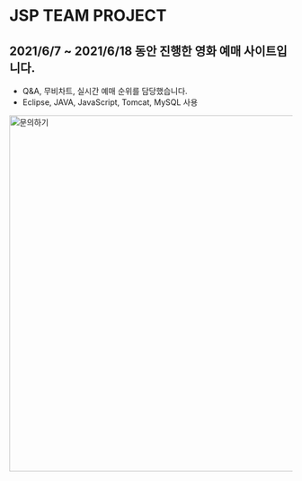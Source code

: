 # JSP TEAM PROJECT
## 2021/6/7 ~ 2021/6/18 동안 진행한 영화 예매 사이트입니다. <br>
- Q&A, 무비차트, 실시간 예매 순위를 담당했습니다. <br>
- Eclipse, JAVA, JavaScript, Tomcat, MySQL 사용  <Br>
<img width="635" alt="문의하기" src="https://user-images.githubusercontent.com/85466326/127730005-0ee4ba07-e0f0-4913-a613-2114ef83179a.PNG">

